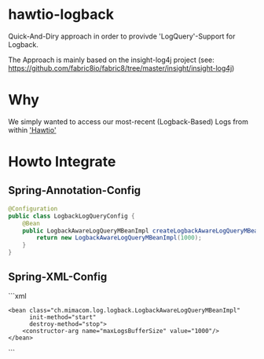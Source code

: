 hawtio-logback
==============

Quick-And-Diry approach in order to provivde 'LogQuery'-Support for Logback.

The Approach is mainly based on the insight-log4j project (see: https://github.com/fabric8io/fabric8/tree/master/insight/insight-log4j)

<h1>Why</h1>
We simply wanted to access our most-recent (Logback-Based) Logs from within <a href="http://hawt.io" >'Hawtio'</a>

<h1>Howto Integrate</h1>
<h2>Spring-Annotation-Config</h2>

```java
@Configuration
public class LogbackLogQueryConfig {
    @Bean
    public LogbackAwareLogQueryMBeanImpl createLogbackAwareLogQueryMBeanImpl() {
        return new LogbackAwareLogQueryMBeanImpl(1000);
    }
}
```
<h2>Spring-XML-Config</h2>
```xml
<?xml version="1.0" encoding="UTF-8"?>
<beans xmlns="http://www.springframework.org/schema/beans"
       xmlns:xsi="http://www.w3.org/2001/XMLSchema-instance"
       xsi:schemaLocation="http://www.springframework.org/schema/beans http://www.springframework.org/schema/beans/spring-beans.xsd">

    <bean class="ch.mimacom.log.logback.LogbackAwareLogQueryMBeanImpl"
          init-method="start"
          destroy-method="stop">
        <constructor-arg name="maxLogsBufferSize" value="1000"/>
    </bean>
</beans>
```


